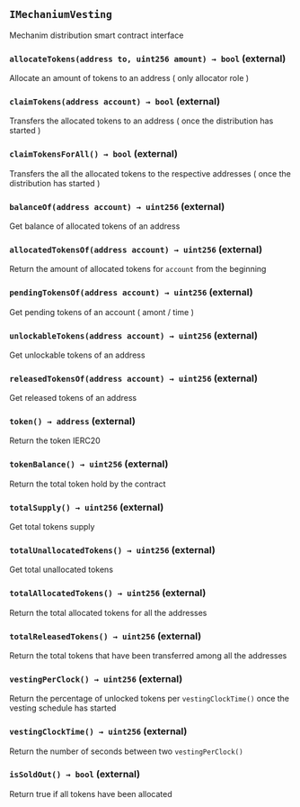 ## `IMechaniumVesting`



Mechanim distribution smart contract interface



### `allocateTokens(address to, uint256 amount) → bool` (external)



Allocate an amount of tokens to an address ( only allocator role )

### `claimTokens(address account) → bool` (external)



Transfers the allocated tokens to an address ( once the distribution has started )

### `claimTokensForAll() → bool` (external)



Transfers the all the allocated tokens to the respective addresses ( once the distribution has started )

### `balanceOf(address account) → uint256` (external)



Get balance of allocated tokens of an address

### `allocatedTokensOf(address account) → uint256` (external)



Return the amount of allocated tokens for `account` from the beginning

### `pendingTokensOf(address account) → uint256` (external)



Get pending tokens of an account ( amont / time )

### `unlockableTokens(address account) → uint256` (external)



Get unlockable tokens of an address

### `releasedTokensOf(address account) → uint256` (external)



Get released tokens of an address

### `token() → address` (external)



Return the token IERC20

### `tokenBalance() → uint256` (external)



Return the total token hold by the contract

### `totalSupply() → uint256` (external)



Get total tokens supply

### `totalUnallocatedTokens() → uint256` (external)



Get total unallocated tokens

### `totalAllocatedTokens() → uint256` (external)



Return the total allocated tokens for all the addresses

### `totalReleasedTokens() → uint256` (external)



Return the total tokens that have been transferred among all the addresses

### `vestingPerClock() → uint256` (external)



Return the percentage of unlocked tokens per `vestingClockTime()` once the vesting schedule has started

### `vestingClockTime() → uint256` (external)



Return the number of seconds between two `vestingPerClock()`

### `isSoldOut() → bool` (external)



Return true if all tokens have been allocated




